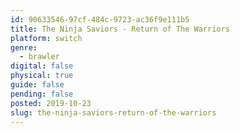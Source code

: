 ```yaml
---
id: 90633546-97cf-484c-9723-ac36f9e111b5
title: The Ninja Saviors - Return of The Warriors
platform: switch
genre:
  - brawler
digital: false
physical: true
guide: false
pending: false
posted: 2019-10-23
slug: the-ninja-saviors-return-of-the-warriors
---
```

